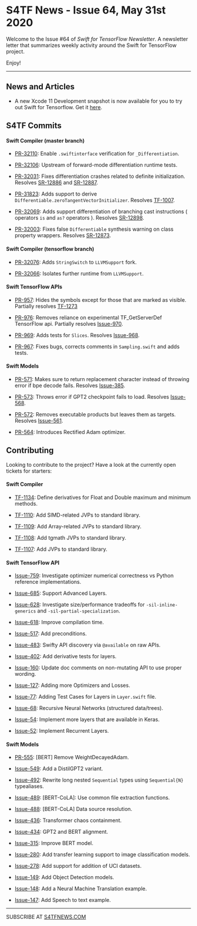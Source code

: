 
S4TF News - Issue 64, May 31st 2020
===================

Welcome to the Issue #64 of *Swift for TensorFlow Newsletter*. A newsletter letter that summarizes weekly activity around the Swift for TensorFlow project.

Enjoy!

---

## News and Articles

* A new Xcode 11 Development snapshot is now available for you to try out Swift for Tensorflow. Get it [here](https://storage.googleapis.com/swift-tensorflow/mac/swift-tensorflow-DEVELOPMENT-2020-05-26-a-osx.pkg).

## S4TF Commits

#### Swift Compiler (master branch)

* [PR-32110](https://github.com/apple/swift/pull/32110): Enable `.swiftinterface` verification for `_Differentiation`.

* [PR-32106](https://github.com/apple/swift/pull/32106): Upstream of forward-mode differentiation runtime tests.

* [PR-32031](https://github.com/apple/swift/pull/32031): Fixes differentiation crashes related to definite initialization. Resolves [SR-12886](https://bugs.swift.org/browse/SR-12886) and [SR-12887](https://bugs.swift.org/browse/SR-12887).

* [PR-31823](https://github.com/apple/swift/pull/31823): Adds support to derive `Differentiable.zeroTangentVectorInitializer`. Resolves [TF-1007](https://bugs.swift.org/browse/TF-1007).

* [PR-32069](https://github.com/apple/swift/pull/32069): Adds support differentiation of branching cast instructions ( operators `is` and `as?` operators ). Resolves [SR-12898](https://bugs.swift.org/browse/SR-12898).

* [PR-32003](https://github.com/apple/swift/pull/32003): Fixes false `Differentiable` synthesis warning on class property wrappers. Resolves [SR-12873](https://bugs.swift.org/browse/SR-12873).

#### Swift Compiler (tensorflow branch)

* [PR-32076](https://github.com/apple/swift/pull/32076): Adds `StringSwitch` to `LLVMSupport` fork.

* [PR-32066](https://github.com/apple/swift/pull/32066): Isolates further runtime from `LLVMSupport`.

#### Swift TensorFlow APIs

* [PR-957](https://github.com/tensorflow/swift-apis/pull/957): Hides the symbols except for those that are marked as visible. Partially resolves [TF-1273](https://bugs.swift.org/projects/TF/issues/TF-1273)

* [PR-976](https://github.com/tensorflow/swift-apis/pull/976): Removes reliance on experimental TF_GetServerDef TensorFlow api. Partially resolves [Issue-970](https://github.com/tensorflow/swift-apis/issues/970).

* [PR-969](https://github.com/tensorflow/swift-apis/pull/969): Adds tests for `Slices`. Resolves [Issue-968](https://github.com/tensorflow/swift-apis/issues/968).

* [PR-967](https://github.com/tensorflow/swift-apis/pull/967): Fixes bugs, corrects comments in `Sampling.swift` and adds tests.

#### Swift Models

* [PR-571](https://github.com/tensorflow/swift-models/pull/571): Makes sure to return replacement character instead of throwing error if bpe decode fails. Resolves [Issue-385](https://github.com/tensorflow/swift-models/issues/385).

* [PR-573](https://github.com/tensorflow/swift-models/pull/573): Throws error if GPT2 checkpoint fails to load. Resolves [Issue-568](https://github.com/tensorflow/swift-models/issues/568).

* [PR-572](https://github.com/tensorflow/swift-models/pull/572): Removes executable products but leaves them as targets. Resolves [Issue-561](https://github.com/tensorflow/swift-models/issues/561).

* [PR-564](https://github.com/tensorflow/swift-apis/pull/564): Introduces Rectified Adam optimizer.

## Contributing

Looking to contribute to the project? Have a look at the currently open tickets for starters:

#### Swift Compiler

* [TF-1134](https://bugs.swift.org/browse/TF-1134): Define derivatives for Float and Double maximum and minimum methods.

* [TF-1110](https://bugs.swift.org/browse/TF-1110): Add SIMD-related JVPs to standard library.

* [TF-1109](https://bugs.swift.org/browse/TF-1109): Add Array-related JVPs to standard library.

* [TF-1108](https://bugs.swift.org/browse/TF-1108): Add tgmath JVPs to standard library.

* [TF-1107](https://bugs.swift.org/browse/TF-1107): Add JVPs to standard library.

#### Swift TensorFlow API

* [Issue-759](https://github.com/tensorflow/swift-apis/issues/759): Investigate optimizer numerical correctness vs Python reference implementations.

* [Issue-685](https://github.com/tensorflow/swift-apis/issues/685): Support Advanced Layers.

* [Issue-628](https://github.com/tensorflow/swift-apis/issues/628): Investigate size/performance tradeoffs for `-sil-inline-generics` and `-sil-partial-specialization`.

* [Issue-618](https://github.com/tensorflow/swift-apis/issues/618): Improve compilation time.

* [Issue-517](https://github.com/tensorflow/swift-apis/issues/517): Add preconditions. 

* [Issue-483](https://github.com/tensorflow/swift-apis/issues/483): Swifty API discovery via `@available` on raw APIs.

* [Issue-402](https://github.com/tensorflow/swift-apis/issues/402): Add derivative tests for layers.

* [Issue-160](https://github.com/tensorflow/swift-apis/issues/160): Update doc comments on non-mutating API to use proper wording.

* [Issue-127](https://github.com/tensorflow/swift-apis/issues/127): Adding more Optimizers and Losses.

* [Issue-77](https://github.com/tensorflow/swift-apis/issues/77):  Adding Test Cases for Layers in `Layer.swift` file.

* [Issue-68](https://github.com/tensorflow/swift-apis/issues/68): Recursive Neural Networks (structured data/trees).

* [Issue-54](https://github.com/tensorflow/swift-apis/issues/54): Implement more layers that are available in Keras.

* [Issue-52](https://github.com/tensorflow/swift-apis/issues/52): Implement Recurrent Layers.

#### Swift Models

* [PR-555](https://github.com/tensorflow/swift-models/issues/555): [BERT] Remove WeightDecayedAdam.

* [Issue-549](https://github.com/tensorflow/swift-models/issues/549): Add a DistilGPT2 variant.

* [Issue-492](https://github.com/tensorflow/swift-models/issues/492): Rewrite long nested `Sequential` types using `Sequential{N}` typealiases.

* [Issue-489](https://github.com/tensorflow/swift-models/issues/489): [BERT-CoLA]: Use common file extraction functions.

* [Issue-488](https://github.com/tensorflow/swift-models/issues/488): [BERT-CoLA] Data source resolution.

* [Issue-436](https://github.com/tensorflow/swift-models/issues/436): Transformer chaos containment.

* [Issue-434](https://github.com/tensorflow/swift-models/issues/434): GPT2 and BERT alignment.

* [Issue-315](https://github.com/tensorflow/swift-models/issues/315): Improve BERT model.

* [Issue-280](https://github.com/tensorflow/swift-models/issues/280): Add transfer learning support to image classification models.

* [Issue-278](https://github.com/tensorflow/swift-models/issues/278): Add support for addition of UCI datasets.

* [Issue-149](https://github.com/tensorflow/swift-models/issues/149): Add Object Detection models.

* [Issue-148](https://github.com/tensorflow/swift-models/issues/148): Add a Neural Machine Translation example. 

* [Issue-147](https://github.com/tensorflow/swift-models/issues/147): Add Speech to text example.

---

SUBSCRIBE AT [S4TFNEWS.COM](https://www.s4tfnews.com/)
